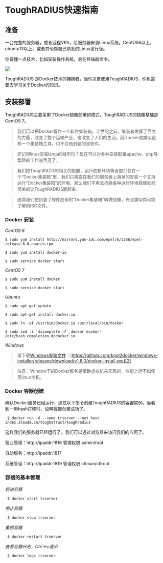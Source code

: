 # ToughRADIUS快速指南

## 准备

一台完整的服务器，或者远程VPS，给服务器安装Linux系统，CentOS6以上，ubuntu13以上，或者其他你自己熟悉的Linux发行版。

你要懂一点技术，比如安装操作系统，会在终端敲命令。

![][image-1]

ToughRADIUS 是Docker技术的拥抱者，当你决定使用ToughRADIUS，你也需要去学习关于Docker的知识。

## 安装部署

ToughRADIUS主要采用了Docker镜像部署的模式，ToughRADIUS的镜像基础是CentOS 7。

> 我们可以把Docker看作一个软件集装箱，半世纪之前，集装箱发挥了巨大的力量，改变了整个运输产业，也改变了人们的生活。而Docker就类似这样一个集装箱工具，只不过他封装的是软件。

> 还记得linux安装lamp的经历吗？现在可以对各种安装配置apache，php等繁琐的工作说再见了。

> 我们把ToughRADIUS相关的配置，运行依赖环境等全部打包在一个“Docker集装箱”里，我们只需要在我们的服务器上简单的安装一个支持运行“Docker集装箱”的环境，那么我们不用去折腾各种运行环境搭建就能简单的让ToughRADIUS跑起来。

> 通常我们把封装了软件应用的“Docker集装箱”叫做镜像，有点类似你可能了解的ISO文件。

### Docker 安装

*CentOS 6*

	$ sudo yum install http://mirrors.yun-idc.com/epel/6/i386/epel-release-6-8.noarch.rpm
	
	$ sudo yum install docker-io
	
	$ sudo service docker start

*CentOS 7*

	$ sudo yum install docker
	
	$ sudo service docker start

*Ubuntu*

	$ sudo apt-get update
	
	$ sudo apt-get install docker.io
	
	$ sudo ln -sf /usr/bin/docker.io /usr/local/bin/docker
	
	$ sudo sed -i '$acomplete -F _docker docker' /etc/bash_completion.d/docker.io

*Windows*

> 请下载[Windows安装文件][1]：[https://github.com/boot2docker/windows-installer/releases/download/v1.8.0/docker-install.exe][2]

> 注意：Window下的Docker服务是借助虚拟机来实现的，性能上远不如使用linux主机。

### Docker 容器创建

确认Docker服务已经运行，通过以下指令创建ToughRADIUS的容器实例，当看到一串hash打印时，说明容器创建成功了。

	 $ docker run -d --name trserver --net host index.alauda.cn/toughstruct/toughradius

这样我们的服务就已经运行了。我们可以通过浏览器来访问我们的应用了。

营业管理：http://ipaddr:1816   管理权限 admin/root

自助服务：http://ipaddr:1817

系统管理：http://ipaddr:1819   管理权限 ctlman/ctlroot

### 容器的基本管理

*启动容器*

	 $ docker start trserver

*停止容器*

	 $ docker stop trserver

*重启容器*

	 $ docker restart trserver

*查看容器日志，Ctrl＋c退出*

	 $ docker logs trserver

[1]:	https://github.com/boot2docker/windows-installer/releases/download/v1.8.0/docker-install.exe
[2]:	https://github.com/boot2docker/windows-installer/releases/download/v1.8.0/docker-install.exe

[image-1]:	../imgs/docker.png